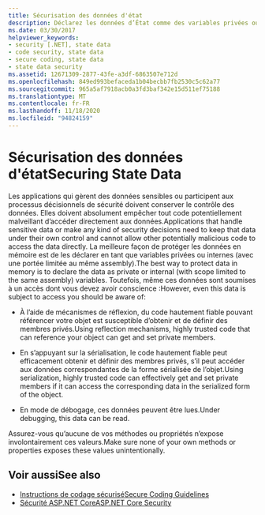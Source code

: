 ```yaml
---
title: Sécurisation des données d'état
description: Déclarez les données d’État comme des variables privées ou internes pour limiter l’accès à celle-ci. Ces données sont toujours accessibles via la réflexion, la sérialisation et le débogage.
ms.date: 03/30/2017
helpviewer_keywords:
- security [.NET], state data
- code security, state data
- secure coding, state data
- state data security
ms.assetid: 12671309-2877-43fe-a3df-6863507e712d
ms.openlocfilehash: 849ed993befaceda1b04becbb7fb2530c5c62a77
ms.sourcegitcommit: 965a5af7918acb0a3fd3baf342e15d511ef75188
ms.translationtype: MT
ms.contentlocale: fr-FR
ms.lasthandoff: 11/18/2020
ms.locfileid: "94824159"
---
```

# <a name="securing-state-data"></a><span data-ttu-id="02f4a-104">Sécurisation des données d'état</span><span class="sxs-lookup"><span data-stu-id="02f4a-104">Securing State Data</span></span>

<span data-ttu-id="02f4a-105">Les applications qui gèrent des données sensibles ou participent aux processus décisionnels de sécurité doivent conserver le contrôle des données. Elles doivent absolument empêcher tout code potentiellement malveillant d’accéder directement aux données.</span><span class="sxs-lookup"><span data-stu-id="02f4a-105">Applications that handle sensitive data or make any kind of security decisions need to keep that data under their own control and cannot allow other potentially malicious code to access the data directly.</span></span> <span data-ttu-id="02f4a-106">La meilleure façon de protéger les données en mémoire est de les déclarer en tant que variables privées ou internes (avec une portée limitée au même assembly).</span><span class="sxs-lookup"><span data-stu-id="02f4a-106">The best way to protect data in memory is to declare the data as private or internal (with scope limited to the same assembly) variables.</span></span> <span data-ttu-id="02f4a-107">Toutefois, même ces données sont soumises à un accès dont vous devez avoir conscience :</span><span class="sxs-lookup"><span data-stu-id="02f4a-107">However, even this data is subject to access you should be aware of:</span></span>  
  
- <span data-ttu-id="02f4a-108">À l’aide de mécanismes de réflexion, du code hautement fiable pouvant référencer votre objet est susceptible d’obtenir et de définir des membres privés.</span><span class="sxs-lookup"><span data-stu-id="02f4a-108">Using reflection mechanisms, highly trusted code that can reference your object can get and set private members.</span></span>  
  
- <span data-ttu-id="02f4a-109">En s’appuyant sur la sérialisation, le code hautement fiable peut efficacement obtenir et définir des membres privés, s’il peut accéder aux données correspondantes de la forme sérialisée de l’objet.</span><span class="sxs-lookup"><span data-stu-id="02f4a-109">Using serialization, highly trusted code can effectively get and set private members if it can access the corresponding data in the serialized form of the object.</span></span>  
  
- <span data-ttu-id="02f4a-110">En mode de débogage, ces données peuvent être lues.</span><span class="sxs-lookup"><span data-stu-id="02f4a-110">Under debugging, this data can be read.</span></span>  
  
 <span data-ttu-id="02f4a-111">Assurez-vous qu’aucune de vos méthodes ou propriétés n’expose involontairement ces valeurs.</span><span class="sxs-lookup"><span data-stu-id="02f4a-111">Make sure none of your own methods or properties exposes these values unintentionally.</span></span>  
  
## <a name="see-also"></a><span data-ttu-id="02f4a-112">Voir aussi</span><span class="sxs-lookup"><span data-stu-id="02f4a-112">See also</span></span>

- [<span data-ttu-id="02f4a-113">Instructions de codage sécurisé</span><span class="sxs-lookup"><span data-stu-id="02f4a-113">Secure Coding Guidelines</span></span>](secure-coding-guidelines.md)
- [<span data-ttu-id="02f4a-114">Sécurité ASP.NET Core</span><span class="sxs-lookup"><span data-stu-id="02f4a-114">ASP.NET Core Security</span></span>](/aspnet/core/security/)
